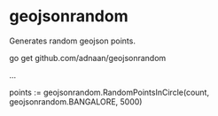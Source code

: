 # geojsonrandom
Generates random geojson points.

go get github.com/adnaan/geojsonrandom

...

points := geojsonrandom.RandomPointsInCircle(count, geojsonrandom.BANGALORE, 5000)
